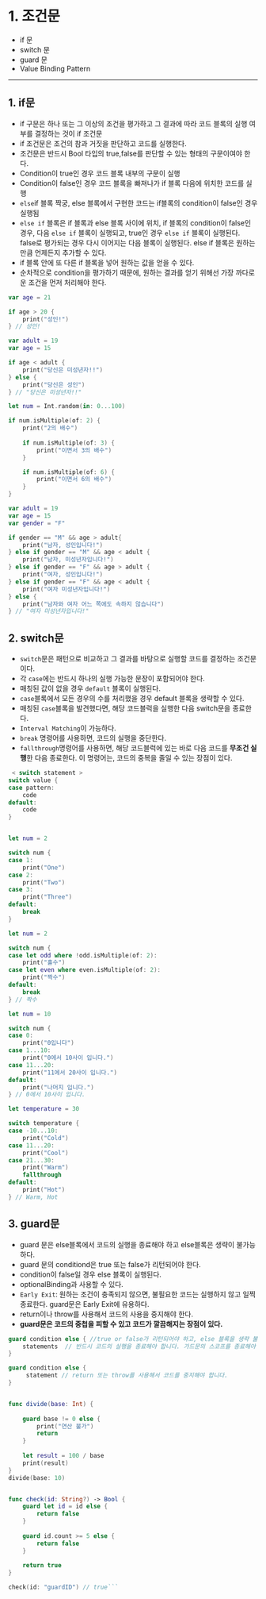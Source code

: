 # 1. 조건문
* if 문
* switch 문
* guard 문
* Value Binding Pattern

----------------------------

## 1. if문 
* if 구문은 하나 또는 그 이상의 조건을 평가하고 그 결과에 따라 코드 블록의 실행 여부를 결정하는 것이 if 조건문
* if 조건문은 조건의 참과 거짓을 판단하고 코드를 실행한다.
* 조건문은 반드시 Bool 타입의 true,false를 판단할 수 있는 형태의 구문이여야 한다.
* Condition이 true인 경우 코드 블록 내부의 구문이 실행
* Condition이 false인 경우 코드 블록을 빠져나가 if 블록 다음에 위치한 코드를 실행
* `else`if 블록 짝궁, else 블록에서 구현한 코드는 if블록의 condition이 false인 경우 실행됨
* `else if` 블록은 if 블록과 else 블록 사이에 위치, if 블록의 condition이 false인 경우, 다음 `else if` 블록이 실행되고, true인 경우 `else if` 블록이 실행된다. false로 평가되는 경우 다시 이어지는 다음 블록이 실행된다.   else if 블록은 원하는 만큼 언제든지 추가할 수 있다.
* if 블록 안에 또 다른 if 블록을 넣어 원하는 값을 얻을 수 있다.
* 순차적으로 condition을 평가하기 때문에, 원하는 결과를 얻기 위해선 가장 까다로운 조건을 먼저 처리해야 한다.

```swift
var age = 21

if age > 20 {
    print("성인!")
} // 성인!
```
```swift
var adult = 19
var age = 15

if age < adult {
    print("당신은 미성년자!!")
} else {
    print("당신은 성인")
} // "당신은 미성년자!!"
```
```swift
let num = Int.random(in: 0...100)

if num.isMultiple(of: 2) {
    print("2의 배수")
    
    if num.isMultiple(of: 3) {
        print("이면서 3의 배수")
    }

    if num.isMultiple(of: 6) {
        print("이면서 6의 배수")
    }
}
```
```swift
var adult = 19
var age = 15
var gender = "F"

if gender == "M" && age > adult{
    print("남자, 성인입니다!")
} else if gender == "M" && age < adult {
    print("남자, 미성년자입니다!")
} else if gender == "F" && age > adult {
    print("여자, 성인입니다!")
} else if gender == "F" && age < adult {
    print("여자 미성년자입니다!")
} else {
    print("남자와 여자 어느 쪽에도 속하지 않습니다")
} // "여자 미성년자입니다!"
```

## 2. switch문
* `switch`문은 패턴으로 비교하고 그 결과를 바탕으로 실행할 코드를 결정하는 조건문이다.
* 각 `case`에는 반드시 하나의 실행 가능한 문장이 포함되어야 한다.
* 매칭된 값이 없을 경우 `default` 블록이 실행된다.
* `case`블록에서 모든 경우의 수를 처리했을 경우 default 블록을 생략할 수 있다.
* 매칭된 `case`블록을 발견했다면, 해당 코드블럭을 실행한 다음 switch문을 종료한다.
* `Interval Matching`이 가능하다.
* `break` 명령어를 사용하면, 코드의 실행을 중단한다.
* `fallthrough`명령어를 사용하면, 해당 코드블럭에 있는 바로 다음 코드를 **무조건 실행**한 다음 종료한다. 이 명령어는, 코드의 중복을 줄일 수 있는 장점이 있다.

```swift
 < switch statement >
switch value {
case pattern:
    code
default:
    code
}


let num = 2

switch num {
case 1:
    print("One")
case 2:
    print("Two")
case 3:
    print("Three")
default:
    break
}

let num = 2

switch num {
case let odd where !odd.isMultiple(of: 2):
    print("홀수")
case let even where even.isMultiple(of: 2):
    print("짝수")
default:
    break
} // 짝수
```


```swift
let num = 10

switch num {
case 0:
    print("0입니다")
case 1...10:
    print("0에서 10사이 입니다.")
case 11...20:
    print("11에서 20사이 입니다.")
default:
    print("나머지 입니다.")
} // 0에서 10사이 입니다.
```
   
```swift
let temperature = 30

switch temperature {
case -10...10:
    print("Cold")
case 11...20:
    print("Cool")
case 21...30:
    print("Warm")
    fallthrough
default:
    print("Hot")
} // Warm, Hot
```

## 3. guard문
* guard 문은 else블록에서 코드의 실행을 종료해야 하고 else블록은 생략이 불가능하다.
* guard 문의 conditiond은 true 또는 false가 리턴되어야 한다.
* condition이 false일 경우 else 블록이 실행된다.
* optionalBinding과 사용할 수 있다.
* `Early Exit`: 원하는 조건이 충족되지 않으면, 불필요한 코드는 실행하지 않고 일찍 종료한다. guard문은 Early Exit에 유용하다.
* return이나 throw를 사용해서 코드의 사용을 중지해야 한다.
* **guard문은 코드의 중첩을 피할 수 있고 코드가 깔끔해지는 장점이 있다.**

```swift
guard condition else { //true or false가 리턴되어야 하고, else 블록을 생략 불가합니다.
    statements  // 반드시 코드의 실행을 종료해야 합니다. 가드문의 스코프를 종료해야 합니다.
}

guard condition else {
     statement // return 또는 throw를 사용해서 코드를 중지해야 합니다.
}


func divide(base: Int) {
    
    guard base != 0 else {
        print("연산 불가")
        return
    }
    
    let result = 100 / base
    print(result)
}
divide(base: 10)


func check(id: String?) -> Bool {
    guard let id = id else {
        return false
    }
    
    guard id.count >= 5 else {
        return false
    }
    
    return true
}

check(id: "guardID") // true```
```

    
    
